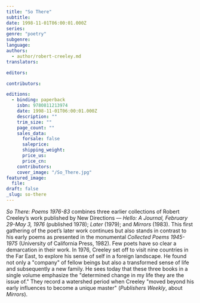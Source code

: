 ```yaml
---
title: "So There"
subtitle:
date: 1998-11-01T06:00:01.000Z
series:
genre: "poetry"
subgenre:
language:
authors:
  - author/robert-creeley.md
translators:

editors:

contributors:

editions:
  - binding: paperback
    isbn: 9780811213974
    date: 1998-11-01T06:00:01.000Z
    description: ""
    trim_size: ""
    page_count: ""
    sales_data:
      forsale: false
      saleprice:
      shipping_weight:
      price_us:
      price_cn:
    contributors:
    cover_image: "/So_There.jpg"
featured_image:
  file:
draft: false
_slug: so-there
---
```


_So There: Poems 1976-83_ combines three earlier collections of Robert Creeley’s work published by New Directions –– _Hello: A Journal, February 29-May 3, 1976_ (published 1978); _Later_ (1979); and _Mirrors_ (1983). This first gathering of the poet’s later work continues but also stands in contrast to his early poems as presented in the monumental _Collected Poems 1945-1975_ (University of California Press, 1982). Few poets have so clear a demarcation in their work. In 1976, Creeley set off to visit nine countries in the Far East, to explore his sense of self in a foreign landscape. He found not only a "company" of fellow beings but also a transformed sense of life and subsequently a new family. He sees today that these three books in a single volume emphasize the "determined change in my life they are the issue of." They record a watershed period when Creeley "moved beyond his early influences to become a unique master" (_Publishers Weekly_, about _Mirrors_).

